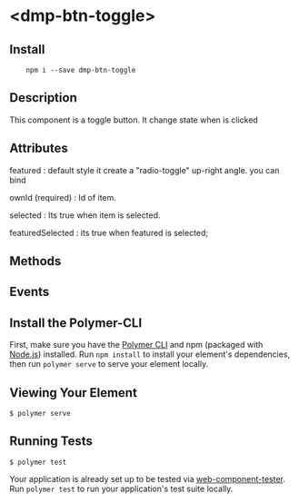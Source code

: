 # \<dmp-btn-toggle\>



## Install
```
    npm i --save dmp-btn-toggle
```

## Description

This component is a toggle button. It change state when is clicked

## Attributes

featured : default style it create a "radio-toggle" up-right angle. you can bind

ownId (required) : Id of item.

selected : Its true when item is selected.

featuredSelected : its true when featured is selected;


## Methods

## Events



## Install the Polymer-CLI

First, make sure you have the [Polymer CLI](https://www.npmjs.com/package/polymer-cli) and npm (packaged with [Node.js](https://nodejs.org)) installed. Run `npm install` to install your element's dependencies, then run `polymer serve` to serve your element locally.

## Viewing Your Element

```
$ polymer serve
```

## Running Tests

```
$ polymer test
```

Your application is already set up to be tested via [web-component-tester](https://github.com/Polymer/web-component-tester). Run `polymer test` to run your application's test suite locally.
